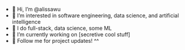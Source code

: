 - 👋 Hi, I’m @alissawu
- 👀 I’m interested in software engineering, data science, and artificial intelligence
- 🫧 I do full-stack, data science, some ML
- 🌱 I’m currently working on [secretive cool stuff]
- 💞️ Follow me for project updates! ^^
  

<!---
alissawu/alissawu is a ✨ special ✨ repository because its `README.md` (this file) appears on your GitHub profile.
You can click the Preview link to take a look at your changes.
--->
